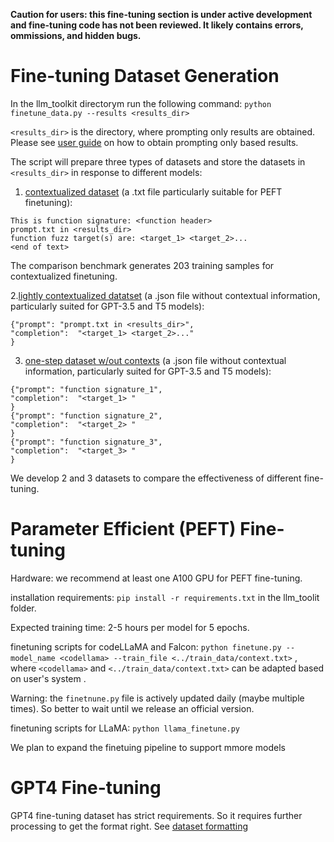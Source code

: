 **Caution for users: this fine-tuning section is under active development and fine-tuning code has not been reviewed. It likely contains errors, ommissions, and hidden bugs.**

# Fine-tuning Dataset Generation
In the llm_toolkit directorym run the following command:
`python finetune_data.py --results <results_dir>`

 `<results_dir>` is the directory, where prompting only results are obtained. Please see [user guide](https://github.com/sallywang147/llmfz/blob/main/USAGE.md) on
 how to obtain prompting only based results. 

 The script will prepare three types of datasets and store the datasets in  `<results_dir>`  in response to different models: 

 1. [contextualized dataset](https://github.com/sallywang147/llmfz/blob/main/train_data/context.txt) (a .txt file particularly suitable for PEFT finetuning):

```
This is function signature: <function header>
prompt.txt in <results_dir>
function fuzz target(s) are: <target_1> <target_2>...
<end of text>
```
The comparison benchmark generates 203 training samples for contextualized finetuning.

 2.[lightly contextualized datatset](https://github.com/sallywang147/llmfz/blob/main/train_data/gpt4.json)  (a .json file without contextual information, particularly suited for GPT-3.5 and T5 models):
 
 ```
{"prompt": "prompt.txt in <results_dir>",
"completion":  "<target_1> <target_2>..."
}
```

 3. [one-step dataset w/out contexts](https://github.com/sallywang147/llmfz/blob/main/train_data/onestep.json) (a .json file without contextual information, particularly suited for GPT-3.5 and T5 models):

 ```
{"prompt": "function signature_1",
"completion":  "<target_1> "
}
{"prompt": "function signature_2",
"completion":  "<target_2> "
}
{"prompt": "function signature_3",
"completion":  "<target_3> "
}
```
  
We develop 2 and 3 datasets to compare the effectiveness of different fine-tuning.

 # Parameter Efficient (PEFT) Fine-tuning 

Hardware: we recommend at least one A100 GPU for PEFT fine-tuning.

installation requirements: `pip install -r requirements.txt` in the llm_toolit folder. 

Expected training time: 2-5 hours per model for 5 epochs. 

finetuning scripts for codeLLaMA and Falcon: `python finetune.py --model_name <codellama> --train_file <../train_data/context.txt>` , where `<codellama>`
and `<../train_data/context.txt>` can be adapted based on user's system .

Warning: the `finetnune.py` file is actively updated daily (maybe multiple times). So better to wait until we release an official version. 

finetuning scripts for LLaMA: `python llama_finetune.py`

We plan to expand the finetuing pipeline to support mmore models 

 # GPT4 Fine-tuning 

 GPT4 fine-tuning dataset has strict requirements. So it requires further processing to get the format right. See [dataset formatting](https://platform.openai.com/docs/guides/fine-tuning/preparing-your-dataset)
 
